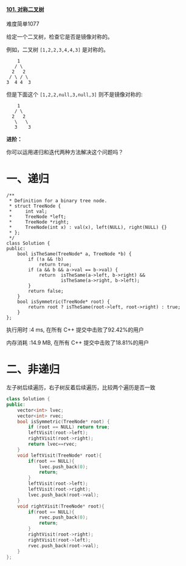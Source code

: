 #### [101. 对称二叉树](https://leetcode-cn.com/problems/symmetric-tree/)

难度简单1077

给定一个二叉树，检查它是否是镜像对称的。

例如，二叉树 `[1,2,2,3,4,4,3]` 是对称的。

```
    1
   / \
  2   2
 / \ / \
3  4 4  3 
```

但是下面这个 `[1,2,2,null,3,null,3]` 则不是镜像对称的:

```
    1
   / \
  2   2
   \   \
   3    3
```

**进阶：**

你可以运用递归和迭代两种方法解决这个问题吗？





# 一、递归

```shell
/**
 * Definition for a binary tree node.
 * struct TreeNode {
 *     int val;
 *     TreeNode *left;
 *     TreeNode *right;
 *     TreeNode(int x) : val(x), left(NULL), right(NULL) {}
 * };
 */
class Solution {
public:
    bool isTheSame(TreeNode* a, TreeNode *b) {
        if (!a && !b)
            return true;
        if (a && b && a->val == b->val) {
            return  isTheSame(a->left, b->right) && 
                    isTheSame(a->right, b->left);
        }
        return false;
    }
    bool isSymmetric(TreeNode* root) {
        return root ? isTheSame(root->left, root->right) : true;
    }
};
```

执行用时 :4 ms, 在所有 C++ 提交中击败了92.42%的用户

内存消耗 :14.9 MB, 在所有 C++ 提交中击败了18.81%的用户





# 二、非递归

左子树后续遍历，右子树反着后续遍历，比较两个遍历是否一致

```c++
class Solution {
public:
    vector<int> lvec;
    vector<int> rvec;
    bool isSymmetric(TreeNode* root) {
        if (root == NULL) return true;
        leftVisit(root->left);
        rightVisit(root->right);
        return lvec==rvec;
    }
    void leftVisit(TreeNode* root){
        if(root == NULL){
            lvec.push_back(0);
            return;
        }
        leftVisit(root->left);
        leftVisit(root->right);
        lvec.push_back(root->val);
    }
    void rightVisit(TreeNode* root){
        if(root == NULL){
            rvec.push_back(0);
            return;
        }
        rightVisit(root->right);
        rightVisit(root->left);
        rvec.push_back(root->val);
    }
};
```

